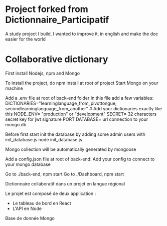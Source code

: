 # Project forked from Dictionnaire_Participatif
A study project I build, I wanted to improve it, in english and make the doc easier for the world

# Collaborative dictionary

First install Nodejs, npm and Mongo

To install the project, do npm install at root of project
Start Mongo on your machine


Add a .env file at root of back-end folder
In this file add a few variables:
DICTIONARIES="learninglanguage_from_pivottongue, secondlearninglanguage_from_another" # Add your dictionaries exactly like this
NODE_ENV= "production" or "development"
SECRET= 32 characters secret key for jwt signature
PORT
DATABASE= url connection to your mongo db

Before first start init the database by adding some admin users with init_database.js
node init_database.js

Mongo collection will be automatically generated by mongoose


Add a config.json file at root of back-end:
Add your config to connect to your mongo database

Go to ./back-end, npm start
Go to ./Dashboard, npm start 


Dictionnaire collaboratif dans un projet en langue régional


Le projet est composé de deux application :
- Le tableau de bord en React
- L'API en Node

Base de donnée Mongo
